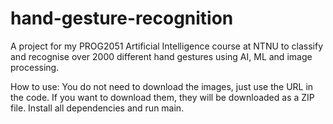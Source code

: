 # hand-gesture-recognition
A project for my PROG2051 Artificial Intelligence course at NTNU to classify and recognise over 2000 different hand gestures using AI, ML and image processing.

How to use:
You do not need to download the images, just use the URL in the code. If you want to download them, they will be downloaded as a ZIP file.
Install all dependencies and run main.
